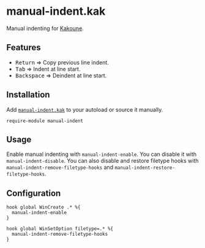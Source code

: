 # manual-indent.kak

Manual indenting for [Kakoune].

## Features

- <kbd>Return</kbd> ⇒ Copy previous line indent.
- <kbd>Tab</kbd> ⇒ Indent at line start.
- <kbd>Backspace</kbd> ⇒ Deindent at line start.

## Installation

Add [`manual-indent.kak`](rc/manual-indent.kak) to your autoload or source it manually.

``` kak
require-module manual-indent
```

## Usage

Enable manual indenting with `manual-indent-enable`.
You can disable it with `manual-indent-disable`.
You can also disable and restore filetype hooks with `manual-indent-remove-filetype-hooks` and `manual-indent-restore-filetype-hooks`.

## Configuration

``` kak
hook global WinCreate .* %{
  manual-indent-enable
}

hook global WinSetOption filetype=.* %{
  manual-indent-remove-filetype-hooks
}
```

[Kakoune]: https://kakoune.org
